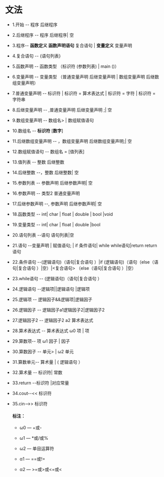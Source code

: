 # 文法

* 1.开始 -- 程序	后继程序

* 2.后继程序 -- 程序 后继程序| 空

* 3.程序-- **函数定义** **函数声明语句** 复合语句 |  **变量定义** 变量声明

* 4.复合语句 -- {语句列表}

* 5.函数声明 -- 函数类型 （标识符 (参数列表) | main ()）

* 6.变量声明 -- 变量类型 （普通变量声明 后继变量声明 | 数组变量声明 后继数组变量声明）

* 7.普通变量声明 -- 标识符 | 标识符 = 算术表达式 | 标识符 = 字符 | 标识符 = 字符串

* 8.后继变量声明 -- ,普通变量声明 后继变量声明 ;| 空

* 9.数组变量声明 -- 数组名> | 数组赋值语句

* 10.数组名 -- **标识符** [**数字**]

* 11.后继数组变量声明 -- ，数组变量声明 后继数组变量声明;| 空

* 12.数组赋值语句 -- 数组名 = [值列表]

* 13.值列表 -- 整数 后继整数

* 14.后继整数 --，整数 后继整数| 空

* 15.参数列表 -- 参数声明 后继参数声明| 空

* 16.参数声明 -- 类型2 普通变量声明

* 17.后继参数声明 --, 参数声明 后继参数声明| 空

* 18.函数类型 -- int| char | float | double | bool |void   

* 19.变量类型 -- int| char | float | double |bool   

* 20.语句列表 --语句 语句列表|空

* 21.语句 --变量声明 | 赋值语句; | if 条件语句|  while while语句|return  return 语句  

* 22.条件语句 --(逻辑语句)（语句|复合语句 ）|if (逻辑语句)（语句（else（语句|复合语句 ）|空）|<复合语句> （else（语句|复合语句 ）|空）

* 23.while语句 -- (逻辑语句)（语句|复合语句 ）

* 24.逻辑语句 --逻辑项||逻辑语句 |逻辑项

* 25.逻辑项 -- 逻辑因子&&逻辑项|逻辑因子

* 26.逻辑因子 -- 逻辑因子a1逻辑因子2|逻辑因子2

* 27.逻辑因子2 -- 逻辑因子2 a2 算术表达式

* 28.算术表达式 -- 算术表达式 ω0 项 | 项       

* 29.算数项-- 项 ω1  因子 | 因子         

* 30.算数因子 -- 单元> | ω2 单元

* 31.算数单元-- 算术量 | ( 逻辑语句 ） 

* 32.算术量 -- 标识符| 常数 

* 33.return --标识符 |对应常量

* 34.cout--<<  标识符

* 35.cin-->>  标识符

  

  #### 标注：

  * ω0 — +或-

  * ω1 — *或/或%

  * ω2 — 单目运算符

  * α1 — ==或!=

  * α2 — >=或>或<=或<

  

  